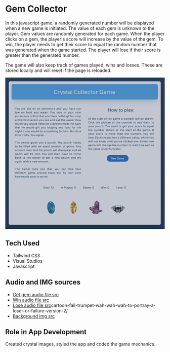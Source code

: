 # Gem Collector

In this javascript game, a randomly generated number will be displayed when a new game is initiated. The value of each gem is unknown to the player. Gem values are randomly generated for each game. When the player clicks on a gem, the player's score will increase by the value of the gem. To win, the player needs to get their score to equal the random number that was generated when the game started. The player will lose if their score is greater than the generated number.

The game will also keep track of games played, wins and losses. These are stored locally and will reset if the page is reloaded. 

![](assets/images/crystalGamePlay.gif)

## Tech Used
- Tailwind CSS
- Visual Studios
- Javascript

## Audio and IMG sources

- [Get gem audio file src](https://www.zapsplat.com/music/ring-flappy-bird-tribute-coin-success-checkpoint-retro/)
- [Win audio file src](https://www.zapsplat.com/music/arcade-game-slot-machine-jackpot-tone-1-short/)
- [Lose audio file src](https://www.zapsplat.com/music/)cartoon-fail-trumpet-wah-wah-wah-to-portray-a-loser-or-failure-version-2/
- [Background Img src](http://www.heropatterns.com/)

## Role in App Development
Created crystal images, styled the app and coded the game mechanics.